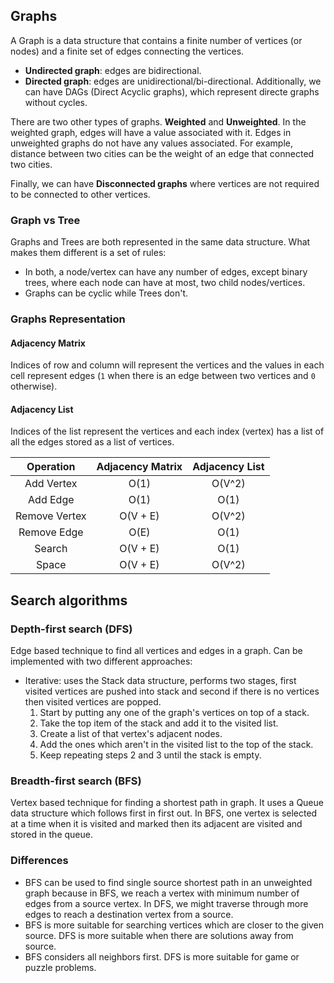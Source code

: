## Graphs

A Graph is a data structure that contains a finite number of vertices
(or nodes) and a finite set of edges connecting the vertices.

- **Undirected graph**: edges are bidirectional.
- **Directed graph**: edges are unidirectional/bi-directional. Additionally,
we can have DAGs (Direct Acyclic graphs), which represent directe graphs
without cycles.

There are two other types of graphs. **Weighted** and **Unweighted**. In the
weighted graph, edges will have a value associated with it. Edges in
unweighted graphs do not have any values associated. For example,
distance between two cities can be the weight of an edge that
connected two cities.

Finally, we can have **Disconnected graphs** where vertices are not required
to be connected to other vertices.

### Graph vs Tree

Graphs and Trees are both represented in the same data structure. What
makes them different is a set of rules:

- In both, a node/vertex can have any number of edges, except binary
trees, where each node can have at most, two child nodes/vertices.
- Graphs can be cyclic while Trees don't.

### Graphs Representation

#### Adjacency Matrix

Indices of row and column will represent the vertices and the values
in each cell represent edges (`1` when there is an edge between two
vertices and `0` otherwise).

#### Adjacency List

Indices of the list represent the vertices and each index (vertex)
has a list of all the edges stored as a list of vertices.

| Operation     | Adjacency Matrix | Adjacency List |
|  :---------:  |  :-------------: |   :--------:   |
| Add Vertex    | O(1)             | O(V^2)         |
| Add Edge      | O(1)             | O(1)           |
| Remove Vertex | O(V + E)         | O(V^2)         |
| Remove Edge   | O(E)             | O(1)           |
| Search        | O(V + E)         | O(1)           |
| Space         | O(V + E)         | O(V^2)         |


## Search algorithms

### Depth-first search (DFS)

Edge based technique to find all vertices and edges in a graph. Can be
implemented with two different approaches:

- Iterative: uses the Stack data structure, performs two stages, first visited
vertices are pushed into stack and second if there is no vertices then visited
vertices are popped.
  1. Start by putting any one of the graph's vertices on top of a stack.
  2. Take the top item of the stack and add it to the visited list.
  3. Create a list of that vertex's adjacent nodes.
  4. Add the ones which aren't in the visited list to the top of the stack.
  5. Keep repeating steps 2 and 3 until the stack is empty.

### Breadth-first search (BFS)

Vertex based technique for finding a shortest path in graph. It uses a
Queue data structure which follows first in first out. In BFS, one vertex
is selected at a time when it is visited and marked then its adjacent are
visited and stored in the queue.

### Differences

- BFS can be used to find single source shortest path in an unweighted graph
because in BFS, we reach a vertex with minimum number of edges from a source
vertex. In DFS, we might traverse through more edges to reach a destination
vertex from a source.
- BFS is more suitable for searching vertices which are closer to the given
source.	DFS is more suitable when there are solutions away from source.
- BFS considers all neighbors first. DFS is more suitable for game or puzzle
problems.
